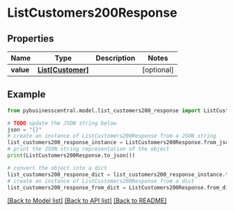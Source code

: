 # ListCustomers200Response


## Properties

Name | Type | Description | Notes
------------ | ------------- | ------------- | -------------
**value** | [**List[Customer]**](Customer.md) |  | [optional] 

## Example

```python
from pybusinesscentral.model.list_customers200_response import ListCustomers200Response

# TODO update the JSON string below
json = "{}"
# create an instance of ListCustomers200Response from a JSON string
list_customers200_response_instance = ListCustomers200Response.from_json(json)
# print the JSON string representation of the object
print(ListCustomers200Response.to_json())

# convert the object into a dict
list_customers200_response_dict = list_customers200_response_instance.to_dict()
# create an instance of ListCustomers200Response from a dict
list_customers200_response_from_dict = ListCustomers200Response.from_dict(list_customers200_response_dict)
```
[[Back to Model list]](../README.md#documentation-for-models) [[Back to API list]](../README.md#documentation-for-api-endpoints) [[Back to README]](../README.md)


